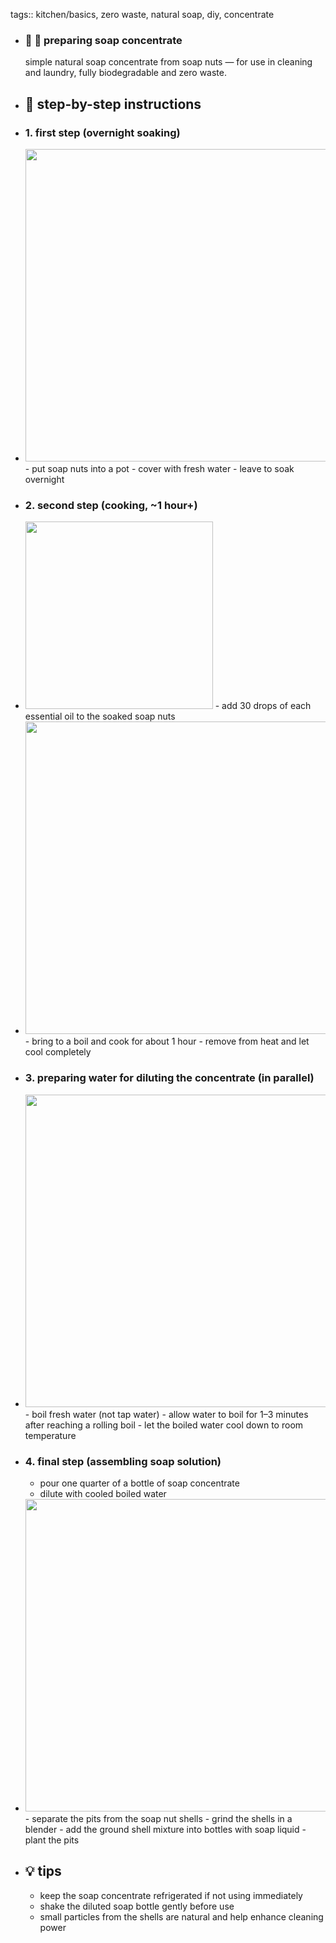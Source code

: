 tags:: kitchen/basics, zero waste, natural soap, diy, concentrate

- ### 🧾 🧼 preparing soap concentrate
  simple natural soap concentrate from soap nuts — for use in cleaning and laundry, fully biodegradable and zero waste.
- ## 📝 step-by-step instructions
- ### 1. first step (overnight soaking)
- <img src="https://peach-geographical-bat-397.mypinata.cloud/ipfs/bafybeidcfkrssbjf3u3g5qvstr6tubdcyeqyych5vrazg7pft6dv5inugm" style="height: 500px; width: auto;" />
	- put soap nuts into a pot
	- cover with fresh water
	- leave to soak overnight
- ### 2. second step (cooking, ~1 hour+)
- <img src="https://peach-geographical-bat-397.mypinata.cloud/ipfs/bafybeiaz5f26thqebn33fdsttycae7pmus3c6bi22ulbagcots6rzknec4" style="height: 300px; width: auto;" />
	- add 30 drops of each essential oil to the soaked soap nuts
- <img src="https://peach-geographical-bat-397.mypinata.cloud/ipfs/bafybeiawgds3yvk7zpyqhkbunpvroo5ojgszgu2qyecpgjodyq23x7vzje" style="height: 500px; width: auto;" />
	- bring to a boil and cook for about 1 hour
	- remove from heat and let cool completely
- ### 3. preparing water for diluting the concentrate (in parallel)
- <img src="https://peach-geographical-bat-397.mypinata.cloud/ipfs/bafybeiejpuqm6tvxk7ausf45ap6u6cbc24a2yty52lm7ttzvpcjuhge3nq" style="height: 500px; width: auto;" />
	- boil fresh water (not tap water)
	- allow water to boil for 1–3 minutes after reaching a rolling boil
	- let the boiled water cool down to room temperature
- ### 4. final step (assembling soap solution)
	- pour one quarter of a bottle of soap concentrate
	- dilute with cooled boiled water
- <img src="https://peach-geographical-bat-397.mypinata.cloud/ipfs/bafybeig2cuuu76uu6fuc3deezhvivkufe3n4medwx2rj4wyvwymasf6w44" style="height: 500px; width: auto;" />
	- separate the pits from the soap nut shells
	- grind the shells in a blender
	- add the ground shell mixture into bottles with soap liquid
	- plant the pits
- ## 💡 tips
	- keep the soap concentrate refrigerated if not using immediately
	- shake the diluted soap bottle gently before use
	- small particles from the shells are natural and help enhance cleaning power